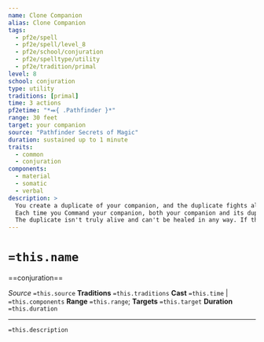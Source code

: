 ```yaml
---
name: Clone Companion
alias: Clone Companion
tags:
  - pf2e/spell
  - pf2e/spell/level_8
  - pf2e/school/conjuration
  - pf2e/spelltype/utility
  - pf2e/tradition/primal
level: 8
school: conjuration
type: utility
traditions: [primal]
time: 3 actions
pf2etime: "*⬽{ .Pathfinder }*"
range: 30 feet
target: your companion
source: "Pathfinder Secrets of Magic"
duration: sustained up to 1 minute
traits:
  - common
  - conjuration
components:
  - material
  - somatic
  - verbal
description: >
  You create a duplicate of your companion, and the duplicate fights alongside its twin, mirroring the original's actions. The duplicate appears adjacent to your companion and has the same statistics.
  Each time you Command your companion, both your companion and its duplicate gain 2 actions. The duplicate always acts immediately after your companion and must use identical actions to the ones your companion used, in exactly the same order. However, it can use the actions differently, such as Striding to a different position or selecting a different target for a Strike. If the duplicate is unable to mimic an action, it performs the action without result and the action is wasted. The duplicate can't use any actions that can be used only a limited number of times per day.
  The duplicate isn't truly alive and can't be healed in any way. If the duplicate ever reaches 0 Hit Points, it is instantly destroyed and clone companion immediately ends.
---
```

# `=this.name`
==conjuration==

*Source* `=this.source`
**Traditions** `=this.traditions`
**Cast** `=this.time` | `=this.components`
**Range** `=this.range`; **Targets** `=this.target`
**Duration** `=this.duration`

***
`=this.description`